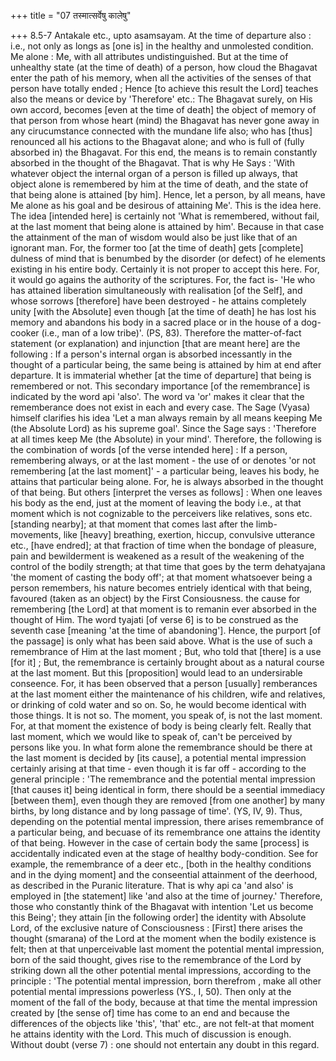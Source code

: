 +++
title = "07 तस्मात्सर्वेषु कालेषु"

+++
8.5-7 Antakale etc., upto asamsayam. At the time of departure also :
i.e., not only as longs as \[one is\] in the healthy and unmolested
condition. Me alone : Me, with all attributes undistinguished. But at
the time of unhealthy state (at the time of death) of a person, how
cloud the Bhagavat enter the path of his memory, when all the activities
of the senses of that person have totally ended ; Hence \[to achieve
this result the Lord\] teaches also the means or device by 'Therefore'
etc.: The Bhagavat surely, on His own accord, becomes \[even at the time
of death\] the object of memory of that person from whose heart (mind)
the Bhagavat has never gone away in any cirucumstance connected with the
mundane life also; who has \[thus\] renounced all his actions to the
Bhagavat alone; and who is full of (fully absorbed in) the Bhagavat. For
this end, the means is to remain constantly absorbed in the thought of
the Bhagavat. That is why He Says : 'With whatever object the internal
organ of a person is filled up always, that object alone is remembered
by him at the time of death, and the state of that being alone is
attained \[by him\]. Hence, let a person, by all means, have Me alone as
his goal and be desirous of attaining Me'. This is the idea here. The
idea \[intended here\] is certainly not 'What is remembered, without
fail, at the last moment that being alone is attained by him'. Because
in that case the attainment of the man of wisdom would also be just like
that of an ignorant man. For, the former too \[at the time of death\]
gets \[complete\] dulness of mind that is benumbed by the disorder (or
defect) of he elements existing in his entire body. Certainly it is not
proper to accept this here. For, it would go agains the authority of the
scriptures. For, the fact is- 'He who has attained liberation
simultaneously with realisation \[of the Self\], and whose sorrows
\[therefore\] have been destroyed - he attains completely unity \[with
the Absolute\] even though \[at the time of death\] he has lost his
memory and abandons his body in a sacred place or in the house of a
dog-cooker (i.e., man of a low tribe)'. (PS, 83). Therefore the
matter-of-fact statement (or explanation) and injunction \[that are
meant here\] are the following : If a person's internal organ is
absorbed incessantly in the thought of a particular being, the same
being is attained by him at end after departure. It is immaterial
whether \[at the time of departure\] that being is remembered or not.
This secondary importance \[of the remembrance\] is indicated by the
word api 'also'. The word va 'or' makes it clear that the rememberance
does not exist in each and every case. The Sage (Vyasa) himself
clarifies his idea 'Let a man always remain by all means keeping Me (the
Absolute Lord) as his supreme goal'. Since the Sage says : 'Therefore at
all times keep Me (the Absolute) in your mind'. Therefore, the following
is the combination of words \[of the verse intended here\] : If a
person, remembering always, or at the last moment - the use of or
denotes 'or not remembering \[at the last moment\]' - a particular
being, leaves his body, he attains that particular being alone. For, he
is always absorbed in the thought of that being. But others \[interpret
the verses as follows\] : When one leaves his body as the end, just at
the moment of leaving the body i.e., at that moment which is not
cognizable to the perceivers like relatives, sons etc. \[standing
nearby\]; at that moment that comes last after the limb-movements, like
\[heavy\] breathing, exertion, hiccup, convulsive utterance etc., \[have
endred\]; at that fraction of time when the bondage of pleasure, pain
and bewilderment is weakened as a result of the weakening of the control
of the bodily strength; at that time that goes by the term dehatyajana
'the moment of casting the body off'; at that moment whatsoever being a
person remembers, his nature becomes entriely identical with that being,
favoured (taken as an object) by the First Consiousness. the cause for
remembering \[the Lord\] at that moment is to remanin ever absorbed in
the thought of Him. The word tyajati \[of verse 6\] is to be construed
as the seventh case \[meaning 'at the time of abandoning'\]. Hence, the
purport \[of the passage\] is only what has been said above. What is the
use of such a remembrance of Him at the last moment ; But, who told that
\[there\] is a use \[for it\] ; But, the remembrance is certainly
brought about as a natural course at the last moment. But this
\[proposition\] would lead to an undersirable conseence. For, it has
been observed that a person \[usually\] remberances at the last moment
either the maintenance of his children, wife and relatives, or drinking
of cold water and so on. So, he would become identical with those
things. It is not so. The moment, you speak of, is not the last moment.
For, at that moment the existence of body is being clearly felt. Really
that last moment, which we would like to speak of, can't be perceived by
persons like you. In what form alone the remembrance should be there at
the last moment is decided by \[its cause\], a potential mental
impression certainly arising at that time - even though it is far off -
according to the general principle : 'The remembrance and the potential
mental impression \[that causes it\] being identical in form, there
should be a seential immediacy \[between them\], even though they are
removed \[from one another\] by many births, by long distance and by
long passage of time'. (YS, IV, 9). Thus, depending on the potential
mental impression, there arises remembrance of a particular being, and
becuase of its remembrance one attains the identity of that being.
However in the case of certain body the same \[process\] is accidentally
indicated even at the stage of healthy body-condition. See for example,
the remembrance of a deer etc., \[both in the healthy conditions and in
the dying moment\] and the conseential attainment of the deerhood, as
described in the Puranic literature. That is why api ca 'and also' is
employed in \[the statement\] like 'and also at the time of journey.'
Therefore, those who constantly think of the Bhagavat with intention
'Let us become this Being'; they attain \[in the following order\] the
identity with Absolute Lord, of the exclusive nature of Consciousness :
\[First\] there arises the thought (smarana) of the Lord at the moment
when the bodily existence is felt; then at that unperceivable last
moment the potential mental impression, born of the said thought, gives
rise to the remembrance of the Lord by striking down all the other
potential mental impressions, according to the principle : 'The
potential mental impression, born therefrom , make all other potential
mental impressions powerless (YS., I, 50). Then only at the moment of
the fall of the body, because at that time the mental impression created
by \[the sense of\] time has come to an end and because the differences
of the objects like 'this', 'that' etc., are not felt-at that moment he
attains identity with the Lord. This much of discussion is enough.
Without doubt (verse 7) : one should not entertain any doubt in this
regard.
